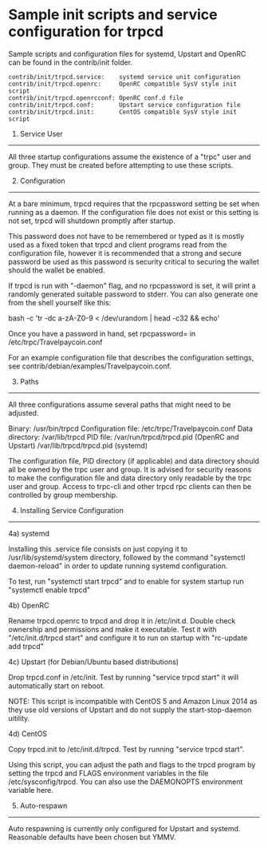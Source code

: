 Sample init scripts and service configuration for trpcd
==========================================================

Sample scripts and configuration files for systemd, Upstart and OpenRC
can be found in the contrib/init folder.

    contrib/init/trpcd.service:    systemd service unit configuration
    contrib/init/trpcd.openrc:     OpenRC compatible SysV style init script
    contrib/init/trpcd.openrcconf: OpenRC conf.d file
    contrib/init/trpcd.conf:       Upstart service configuration file
    contrib/init/trpcd.init:       CentOS compatible SysV style init script

1. Service User
---------------------------------

All three startup configurations assume the existence of a "trpc" user
and group.  They must be created before attempting to use these scripts.

2. Configuration
---------------------------------

At a bare minimum, trpcd requires that the rpcpassword setting be set
when running as a daemon.  If the configuration file does not exist or this
setting is not set, trpcd will shutdown promptly after startup.

This password does not have to be remembered or typed as it is mostly used
as a fixed token that trpcd and client programs read from the configuration
file, however it is recommended that a strong and secure password be used
as this password is security critical to securing the wallet should the
wallet be enabled.

If trpcd is run with "-daemon" flag, and no rpcpassword is set, it will
print a randomly generated suitable password to stderr.  You can also
generate one from the shell yourself like this:

bash -c 'tr -dc a-zA-Z0-9 < /dev/urandom | head -c32 && echo'

Once you have a password in hand, set rpcpassword= in /etc/trpc/Travelpaycoin.conf

For an example configuration file that describes the configuration settings,
see contrib/debian/examples/Travelpaycoin.conf.

3. Paths
---------------------------------

All three configurations assume several paths that might need to be adjusted.

Binary:              /usr/bin/trpcd
Configuration file:  /etc/trpc/Travelpaycoin.conf
Data directory:      /var/lib/trpcd
PID file:            /var/run/trpcd/trpcd.pid (OpenRC and Upstart)
                     /var/lib/trpcd/trpcd.pid (systemd)

The configuration file, PID directory (if applicable) and data directory
should all be owned by the trpc user and group.  It is advised for security
reasons to make the configuration file and data directory only readable by the
trpc user and group.  Access to trpc-cli and other trpcd rpc clients
can then be controlled by group membership.

4. Installing Service Configuration
-----------------------------------

4a) systemd

Installing this .service file consists on just copying it to
/usr/lib/systemd/system directory, followed by the command
"systemctl daemon-reload" in order to update running systemd configuration.

To test, run "systemctl start trpcd" and to enable for system startup run
"systemctl enable trpcd"

4b) OpenRC

Rename trpcd.openrc to trpcd and drop it in /etc/init.d.  Double
check ownership and permissions and make it executable.  Test it with
"/etc/init.d/trpcd start" and configure it to run on startup with
"rc-update add trpcd"

4c) Upstart (for Debian/Ubuntu based distributions)

Drop trpcd.conf in /etc/init.  Test by running "service trpcd start"
it will automatically start on reboot.

NOTE: This script is incompatible with CentOS 5 and Amazon Linux 2014 as they
use old versions of Upstart and do not supply the start-stop-daemon uitility.

4d) CentOS

Copy trpcd.init to /etc/init.d/trpcd. Test by running "service trpcd start".

Using this script, you can adjust the path and flags to the trpcd program by
setting the trpcd and FLAGS environment variables in the file
/etc/sysconfig/trpcd. You can also use the DAEMONOPTS environment variable here.

5. Auto-respawn
-----------------------------------

Auto respawning is currently only configured for Upstart and systemd.
Reasonable defaults have been chosen but YMMV.
